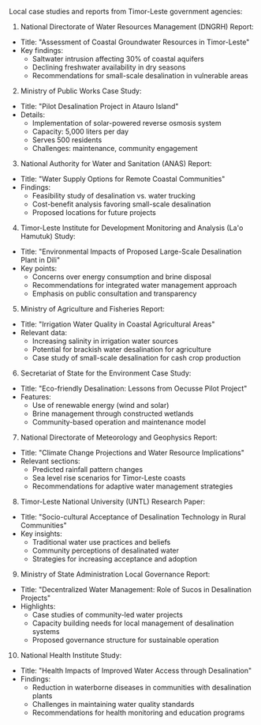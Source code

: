 Local case studies and reports from Timor-Leste government agencies:

1. National Directorate of Water Resources Management (DNGRH) Report:
- Title: "Assessment of Coastal Groundwater Resources in Timor-Leste"
- Key findings:
  * Saltwater intrusion affecting 30% of coastal aquifers
  * Declining freshwater availability in dry seasons
  * Recommendations for small-scale desalination in vulnerable areas

2. Ministry of Public Works Case Study:
- Title: "Pilot Desalination Project in Atauro Island"
- Details:
  * Implementation of solar-powered reverse osmosis system
  * Capacity: 5,000 liters per day
  * Serves 500 residents
  * Challenges: maintenance, community engagement

3. National Authority for Water and Sanitation (ANAS) Report:
- Title: "Water Supply Options for Remote Coastal Communities"
- Findings:
  * Feasibility study of desalination vs. water trucking
  * Cost-benefit analysis favoring small-scale desalination
  * Proposed locations for future projects

4. Timor-Leste Institute for Development Monitoring and Analysis (La'o Hamutuk) Study:
- Title: "Environmental Impacts of Proposed Large-Scale Desalination Plant in Dili"
- Key points:
  * Concerns over energy consumption and brine disposal
  * Recommendations for integrated water management approach
  * Emphasis on public consultation and transparency

5. Ministry of Agriculture and Fisheries Report:
- Title: "Irrigation Water Quality in Coastal Agricultural Areas"
- Relevant data:
  * Increasing salinity in irrigation water sources
  * Potential for brackish water desalination for agriculture
  * Case study of small-scale desalination for cash crop production

6. Secretariat of State for the Environment Case Study:
- Title: "Eco-friendly Desalination: Lessons from Oecusse Pilot Project"
- Features:
  * Use of renewable energy (wind and solar)
  * Brine management through constructed wetlands
  * Community-based operation and maintenance model

7. National Directorate of Meteorology and Geophysics Report:
- Title: "Climate Change Projections and Water Resource Implications"
- Relevant sections:
  * Predicted rainfall pattern changes
  * Sea level rise scenarios for Timor-Leste coasts
  * Recommendations for adaptive water management strategies

8. Timor-Leste National University (UNTL) Research Paper:
- Title: "Socio-cultural Acceptance of Desalination Technology in Rural Communities"
- Key insights:
  * Traditional water use practices and beliefs
  * Community perceptions of desalinated water
  * Strategies for increasing acceptance and adoption

9. Ministry of State Administration Local Governance Report:
- Title: "Decentralized Water Management: Role of Sucos in Desalination Projects"
- Highlights:
  * Case studies of community-led water projects
  * Capacity building needs for local management of desalination systems
  * Proposed governance structure for sustainable operation

10. National Health Institute Study:
- Title: "Health Impacts of Improved Water Access through Desalination"
- Findings:
  * Reduction in waterborne diseases in communities with desalination plants
  * Challenges in maintaining water quality standards
  * Recommendations for health monitoring and education programs
